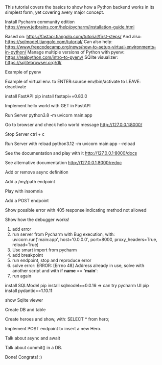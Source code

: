 
This tutorial covers the basics to show how a Python backend works in its simplest form, yet covering avery major
concept.

Install Pycharm community edition
https://www.jetbrains.com/help/pycharm/installation-guide.html

Based on: https://fastapi.tiangolo.com/tutorial/first-steps/
And also: https://sqlmodel.tiangolo.com/tutorial/
Can also help: https://www.freecodecamp.org/news/how-to-setup-virtual-environments-in-python/
Manage multiple versions of Python with pyenv: https://realpython.com/intro-to-pyenv/
SQlite visualizer: https://sqlitebrowser.org/dl/

Example of pyenv

Example of virtual env.
to ENTER:source env/bin/activate
to LEAVE: deactivate


install FastAPI
pip install fastapi==0.83.0

Implement hello world with GET in FastAPI

Run Server
python3.8 -m uvicorn main:app

Go to browser and check hello world message
http://127.0.0.1:8000/

Stop Server
ctrl + c

Run Server with reload
python3.12 -m uvicorn main:app --reload

See the documentation and play with it
http://127.0.0.1:8000/docs

See alternative documentation
http://127.0.0.1:8000/redoc

Add or remove async definition

Add a /my/path endpoint

Play with insomnia

Add a POST endpoint

Show possible error with 405 response indicating method not allowed

Show how the debugger works!
1. add error
2. run server from Pycharm with Bug execution, with:
  uvicorn.run('main:app', host='0.0.0.0', port=8000, proxy_headers=True, reload=True)
3. Use smart import from pycharm
4. add breakpoint
5. run endpoint, stop and reproduce error
6. solve error: ERROR:    [Errno 48] Address already in use, solve with another script and with if __name__ == '__main__':
7. run again

install SQLModel
pip install sqlmodel==0.0.16
=> can try pycharm UI
pip install pydantic==1.10.11

show Sqlite viewer

Create DB and table

Create heroes and show, with: SELECT * from hero;

Implement POST endpoint to insert a new Hero.

Talk about async and await

Talk about commit() in a DB.

Done! Congrats! :)

